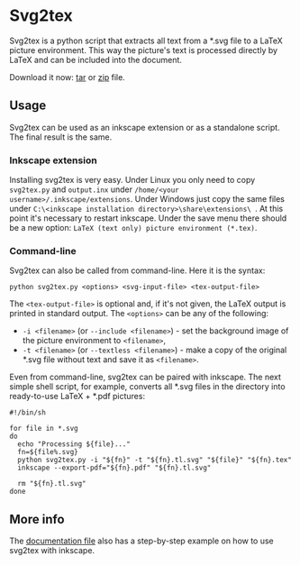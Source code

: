 # Svg2tex

Svg2tex is a python script that extracts all text from a *.svg file to a LaTeX picture environment. This way the picture's text is processed directly by LaTeX and can be included into the document.

Download it now: [tar](http://github.com/Oni/svg2tex/tarball/master) or [zip](http://github.com/Oni/svg2tex/zipball/master) file.

## Usage

Svg2tex can be used as an inkscape extension or as a standalone script. The final result is the same.

### Inkscape extension

Installing svg2tex is very easy. Under Linux you only need to copy `svg2tex.py` and `output.inx` under `/home/<your username>/.inkscape/extensions`. Under Windows just copy the same files under `C:\<inkscape installation directory>\share\extensions\ `. At this point it's necessary to restart inkscape. Under the save menu there should be a new option: `LaTeX (text only) picture environment (*.tex)`.

### Command-line

Svg2tex can also be called from command-line. Here it is the syntax:


    python svg2tex.py <options> <svg-input-file> <tex-output-file>

The `<tex-output-file>` is optional and, if it's not given, the LaTeX output is printed in standard output. The `<options>` can be any of the following:

  * `-i <filename>` (or `--include <filename>`) - set the background image of the picture environment to `<filename>`,
  * `-t <filename>` (or `--textless <filename>`) - make a copy of the original *.svg file without text and save it as `<filename>`.

Even from command-line, svg2tex can be paired with inkscape. The next simple shell script, for example, converts all \*.svg files in the directory into ready-to-use LaTeX + \*.pdf pictures:

    #!/bin/sh

    for file in *.svg
    do
      echo "Processing ${file}..."
      fn=${file%.svg}
      python svg2tex.py -i "${fn}" -t "${fn}.tl.svg" "${file}" "${fn}.tex"
      inkscape --export-pdf="${fn}.pdf" "${fn}.tl.svg"

      rm "${fn}.tl.svg"
    done

## More info

The [documentation file](http://github.com/downloads/Oni/svg2tex/svg2tex_doc.pdf) also has a step-by-step example on how to use svg2tex with inkscape.

